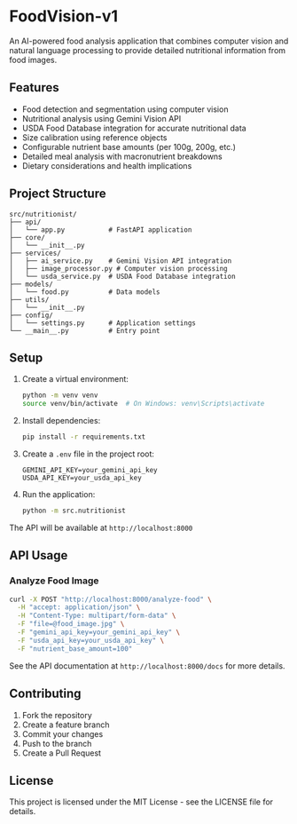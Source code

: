 # FoodVision-v1

An AI-powered food analysis application that combines computer vision and natural language processing to provide detailed nutritional information from food images.

## Features

- Food detection and segmentation using computer vision
- Nutritional analysis using Gemini Vision API
- USDA Food Database integration for accurate nutritional data
- Size calibration using reference objects
- Configurable nutrient base amounts (per 100g, 200g, etc.)
- Detailed meal analysis with macronutrient breakdowns
- Dietary considerations and health implications

## Project Structure

```
src/nutritionist/
├── api/
│   └── app.py           # FastAPI application
├── core/
│   └── __init__.py
├── services/
│   ├── ai_service.py    # Gemini Vision API integration
│   ├── image_processor.py # Computer vision processing
│   └── usda_service.py  # USDA Food Database integration
├── models/
│   └── food.py          # Data models
├── utils/
│   └── __init__.py
├── config/
│   └── settings.py      # Application settings
└── __main__.py          # Entry point

```

## Setup

1. Create a virtual environment:
   ```bash
   python -m venv venv
   source venv/bin/activate  # On Windows: venv\Scripts\activate
   ```

2. Install dependencies:
   ```bash
   pip install -r requirements.txt
   ```

3. Create a `.env` file in the project root:
   ```env
   GEMINI_API_KEY=your_gemini_api_key
   USDA_API_KEY=your_usda_api_key
   ```

4. Run the application:
   ```bash
   python -m src.nutritionist
   ```

The API will be available at `http://localhost:8000`

## API Usage

### Analyze Food Image

```bash
curl -X POST "http://localhost:8000/analyze-food" \
  -H "accept: application/json" \
  -H "Content-Type: multipart/form-data" \
  -F "file=@food_image.jpg" \
  -F "gemini_api_key=your_gemini_api_key" \
  -F "usda_api_key=your_usda_api_key" \
  -F "nutrient_base_amount=100"
```

See the API documentation at `http://localhost:8000/docs` for more details.

## Contributing

1. Fork the repository
2. Create a feature branch
3. Commit your changes
4. Push to the branch
5. Create a Pull Request

## License

This project is licensed under the MIT License - see the LICENSE file for details.
